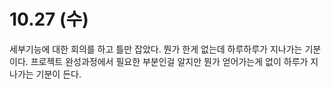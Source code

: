 # 10.27 (수)

세부기능에 대한 회의를 하고 틀만 잡았다.
뭔가 한게 없는데 하루하루가 지나가는 기분이다.
프로젝트 완성과정에서 필요한 부분인걸 알지만 뭔가 얻어가는게 없이 하루가 지나가는 기분이 든다.
